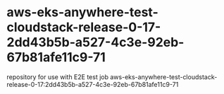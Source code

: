 # aws-eks-anywhere-test-cloudstack-release-0-17-2dd43b5b-a527-4c3e-92eb-67b81afe11c9-71
repository for use with E2E test job aws-eks-anywhere-test-cloudstack-release-0-17:2dd43b5b-a527-4c3e-92eb-67b81afe11c9-71
